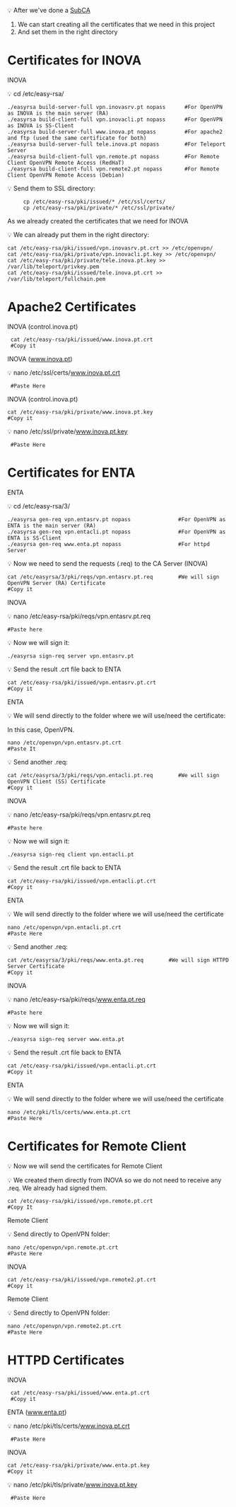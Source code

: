 💡  After we've done a [SubCA](https://github.com/LS-Melo/AWS-PROJECT/blob/main/Certificates%20(CA)/SUBCA.md) 

1.  We can start creating all the certificates that we need in this project
2.  And set them in the right directory

# Certificates for INOVA

INOVA

💡  cd /etc/easy-rsa/

    ./easyrsa build-server-full vpn.inovasrv.pt nopass      #For OpenVPN as INOVA is the main server (RA)
    ./easyrsa build-client-full vpn.inovacli.pt nopass      #For OpenVPN as INOVA is SS-Client
    ./easyrsa build-server-full www.inova.pt nopass         #For apache2 and ftp (used the same certificate for both)
    ./easyrsa build-server-full tele.inova.pt nopass        #For Teleport Server  
    ./easyrsa build-client-full vpn.remote.pt nopass        #For Remote Client OpenVPN Remote Access (RedHaT)
    ./easyrsa build-client-full vpn.remote2.pt nopass       #For Remote Client OpenVPN Remote Access (Debian)
    
💡  Send them to SSL directory:

         cp /etc/easy-rsa/pki/issued/* /etc/ssl/certs/
         cp /etc/easy-rsa/pki/private/* /etc/ssl/private/
    
As we already created the certificates that we need for INOVA

💡  We can already put them in the right directory:

    cat /etc/easy-rsa/pki/issued/vpn.inovasrv.pt.crt >> /etc/openvpn/
    cat /etc/easy-rsa/pki/private/vpn.inovacli.pt.key >> /etc/openvpn/
    cat /etc/easy-rsa/pki/private/tele.inova.pt.key >> /var/lib/teleport/privkey.pem
    cat /etc/easy-rsa/pki/issued/tele.inova.pt.crt >> /var/lib/teleport/fullchain.pem
# Apache2 Certificates

INOVA (control.inova.pt)

     cat /etc/easy-rsa/pki/issued/www.inova.pt.crt
     #Copy it
     
INOVA (www.inova.pt)     

💡  nano /etc/ssl/certs/www.inova.pt.crt
         
     #Paste Here
INOVA (control.inova.pt)

    cat /etc/easy-rsa/pki/private/www.inova.pt.key
    #Copy it
💡  nano /etc/ssl/private/www.inova.pt.key
         
     #Paste Here
    
# Certificates for ENTA

ENTA

💡  cd /etc/easy-rsa/3/

    ./easyrsa gen-req vpn.entasrv.pt nopass               #For OpenVPN as ENTA is the main server (RA)
    ./easyrsa gen-req vpn.entacli.pt nopass               #For OpenVPN as ENTA is SS-Client
    ./easyrsa gen-req www.enta.pt nopass                  #For httpd Server

💡  Now we need to send the requests (.req) to the CA Server (INOVA)

    cat /etc/easyrsa/3/pki/reqs/vpn.entasrv.pt.req        #We will sign OpenVPN Server (RA) Certificate
    #Copy it

INOVA

💡  nano /etc/easy-rsa/pki/reqs/vpn.entasrv.pt.req
    
    #Paste here
💡  Now we will sign it:

    ./easyrsa sign-req server vpn.entasrv.pt
💡  Send the result .crt file back to ENTA

    cat /etc/easy-rsa/pki/issued/vpn.entasrv.pt.crt
    #Copy it

ENTA

💡  We will send directly to the folder where we will use/need the certificate:

In this case, OpenVPN.

    nano /etc/openvpn/vpn.entasrv.pt.crt
    #Paste It
    
💡  Send another .req:

    cat /etc/easyrsa/3/pki/reqs/vpn.entacli.pt.req        #We will sign OpenVPN Client (SS) Certificate
    #Copy it
    
INOVA

💡  nano /etc/easy-rsa/pki/reqs/vpn.entasrv.pt.req

    #Paste here
💡  Now we will sign it:

    ./easyrsa sign-req client vpn.entacli.pt
💡  Send the result .crt file back to ENTA

    cat /etc/easy-rsa/pki/issued/vpn.entacli.pt.crt
    #Copy it

ENTA

💡  We will send directly to the folder where we will use/need the certificate

    nano /etc/openvpn/vpn.entacli.pt.crt
    #Paste Here
💡  Send another .req:

    cat /etc/easyrsa/3/pki/reqs/www.enta.pt.req        #We will sign HTTPD Server Certificate
    #Copy it
INOVA

💡  nano /etc/easy-rsa/pki/reqs/www.enta.pt.req 

    #Paste here
💡  Now we will sign it:

    ./easyrsa sign-req server www.enta.pt
💡  Send the result .crt file back to ENTA

    cat /etc/easy-rsa/pki/issued/vpn.entacli.pt.crt
    #Copy it
ENTA

💡  We will send directly to the folder where we will use/need the certificate

    nano /etc/pki/tls/certs/www.enta.pt.crt
    #Paste Here
    
# Certificates for Remote Client

💡  Now we will send the certificates for Remote Client

💡  We created them directly from INOVA so we do not need to receive any .req. We already had signed them.

    cat /etc/easy-rsa/pki/issued/vpn.remote.pt.crt
    #Copy It

Remote Client

💡  Send directly to OpenVPN folder:

    nano /etc/openvpn/vpn.remote.pt.crt
    #Paste Here

INOVA

    cat /etc/easy-rsa/pki/issued/vpn.remote2.pt.crt
    #Copy it

Remote Client

💡  Send directly to OpenVPN folder:

    nano /etc/openvpn/vpn.remote2.pt.crt
    #Paste Here
    
# HTTPD Certificates

INOVA

     cat /etc/easy-rsa/pki/issued/www.enta.pt.crt
     #Copy it
     
ENTA (www.enta.pt)     

💡  nano /etc/pki/tls/certs/www.inova.pt.crt
         
     #Paste Here
INOVA

    cat /etc/easy-rsa/pki/private/www.enta.pt.key
    #Copy it
💡  nano /etc/pki/tls/private/www.inova.pt.key
         
     #Paste Here

